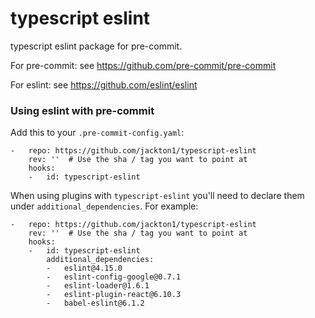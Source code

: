 typescript eslint
=================

typescript eslint package for pre-commit.

For pre-commit: see https://github.com/pre-commit/pre-commit

For eslint: see https://github.com/eslint/eslint


### Using eslint with pre-commit

Add this to your `.pre-commit-config.yaml`:

    -   repo: https://github.com/jackton1/typescript-eslint
        rev: ''  # Use the sha / tag you want to point at
        hooks:
        -   id: typescript-eslint

When using plugins with `typescript-eslint` you'll need to declare them under
`additional_dependencies`. For example:

    -   repo: https://github.com/jackton1/typescript-eslint
        rev: ''  # Use the sha / tag you want to point at
        hooks:
        -   id: typescript-eslint
            additional_dependencies:
            -   eslint@4.15.0
            -   eslint-config-google@0.7.1
            -   eslint-loader@1.6.1
            -   eslint-plugin-react@6.10.3
            -   babel-eslint@6.1.2
